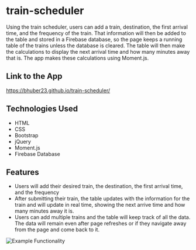 # train-scheduler
Using the train scheduler, users can add a train, destination, the first arrival time, and the frequency of the train. That information will then be added to the table and stored in a Firebase database, so the page keeps a running table of the trains unless the database is cleared. The table will then make the calculations to display the next arrival time and how many minutes away that is. The app makes these calculations using Moment.js.

## Link to the App
https://bhuber23.github.io/train-scheduler/

## Technologies Used
- HTML
- CSS
- Bootstrap 
- jQuery
- Moment.js
- Firebase Database

## Features
- Users will add their desired train, the destination, the first arrival time, and the frequency
- After submitting their train, the table updates with the information for the train and will update in real time, showing the next arrive time and how many minutes away it is. 
- Users can add multiple trains and the table will keep track of all the data. The data will remain even after page refreshes or if they navigate away from the page and come back to it. 

![Example Functionality](assets/images/example-train.gif)

